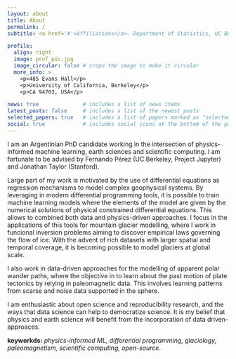 ```yaml
---
layout: about
title: About
permalink: /
subtitle: <a href='#'>Affiliations</a>. Department of Statistics, UC Berkeley.

profile:
  align: right
  image: prof_pic.jpg
  image_circular: false # crops the image to make it circular
  more_info: >
    <p>485 Evans Hall</p>
    <p>University of California, Berkeley</p>
    <p>CA 94703, USA</p>

news: true              # includes a list of news items
latest_posts: false     # includes a list of the newest posts
selected_papers: true   # includes a list of papers marked as "selected={true}"
social: true            # includes social icons at the bottom of the page
---
```


I am an Argentinian PhD candidate working in the intersection of physics-informed machine learning, earth sciences and scientific computing. I am fortunate to be advised by Fernando Pérez (UC Berkeley, Project Jupyter) and Jonathan Taylor (Stanford). 

Large part of my work is motivated by the use of differential equations as regression mechanisms to model complex geophysical systems. By leveraging in modern differential programming tools, it is possible to train machine learning models where the elements of the model are given by the numerical solutions of physical constrained differential equations. This allows to combined both data and physics-driven approaches. I focus in the applications of this tools for mountain glacier modelling, where I work in funcional inversion problems aiming to discover empirical laws governing the flow of ice. With the advent of rich datasets with larger spatial and temporal coverage, it is becoming possible to model glaciers at global scale. 

I also work in data-driven approaches for the modelling of apparent polar wander paths, where the objective in to learn about the past motion of plate tectonics by relying in paleomagnetic data. This involves learning patterns from scarse and noise data supported in the sphere. 

I am enthusiastic about open science and reproducibility research, and the ways that data science can help to democratize science. It is my belief that physics and earth science will benefit from the incorporation of data driven-approaces.

**keyworkds:** _physics-informed ML, differential programming, glaciology, paleomagnetism, scientific computing, open-source_. 